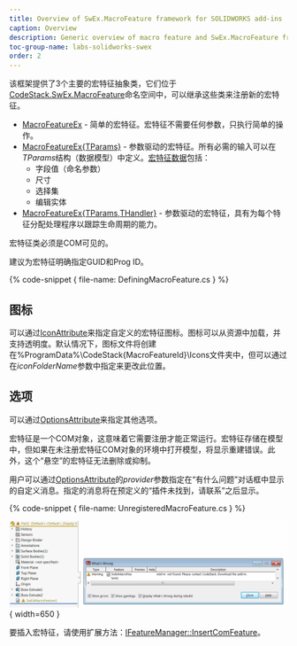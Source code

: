 ```yaml
---
title: Overview of SwEx.MacroFeature framework for SOLIDWORKS add-ins
caption: Overview
description: Generic overview of macro feature and SwEx.MacroFeature framework
toc-group-name: labs-solidworks-swex
order: 2
---
```

该框架提供了3个主要的宏特征抽象类，它们位于[CodeStack.SwEx.MacroFeature](https://docs.codestack.net/swex/macro-feature/html/N_CodeStack_SwEx_MacroFeature.htm)命名空间中，可以继承这些类来注册新的宏特征。

* [MacroFeatureEx](https://docs.codestack.net/swex/macro-feature/html/T_CodeStack_SwEx_MacroFeature_MacroFeatureEx.htm) - 简单的宏特征。宏特征不需要任何参数，只执行简单的操作。
* [MacroFeatureEx{TParams}](https://docs.codestack.net/swex/macro-feature/html/T_CodeStack_SwEx_MacroFeature_MacroFeatureEx_1.htm) - 参数驱动的宏特征。所有必需的输入可以在*TParams*结构（数据模型）中定义。[宏特征数据](\labs\solidworks\swex\macro-feature\data)包括：
    * 字段值（命名参数）
    * 尺寸
    * 选择集
    * 编辑实体
* [MacroFeatureEx{TParams,THandler}](https://docs.codestack.net/swex/macro-feature/html/T_CodeStack_SwEx_MacroFeature_MacroFeatureEx_2.htm) - 参数驱动的宏特征，具有为每个特征分配处理程序以跟踪生命周期的能力。

宏特征类必须是COM可见的。

建议为宏特征明确指定GUID和Prog ID。

{% code-snippet { file-name: DefiningMacroFeature.cs } %}

## 图标

可以通过[IconAttribute](https://docs.codestack.net/swex/macro-feature/html/T_CodeStack_SwEx_MacroFeature_Attributes_IconAttribute.htm)来指定自定义的宏特征图标。图标可以从资源中加载，并支持透明度。默认情况下，图标文件将创建在%ProgramData%\CodeStack\{MacroFeatureId}\Icons文件夹中，但可以通过在*iconFolderName*参数中指定来更改此位置。

## 选项

可以通过[OptionsAttribute](https://docs.codestack.net/swex/macro-feature/html/T_CodeStack_SwEx_MacroFeature_Attributes_OptionsAttribute.htm)来指定其他选项。

宏特征是一个COM对象，这意味着它需要注册才能正常运行。宏特征存储在模型中，但如果在未注册宏特征COM对象的环境中打开模型，将显示重建错误。此外，这个“悬空”的宏特征无法删除或抑制。

用户可以通过[OptionsAttribute](https://docs.codestack.net/swex/macro-feature/html/T_CodeStack_SwEx_MacroFeature_Attributes_OptionsAttribute.htm)的*provider*参数指定在“有什么问题”对话框中显示的自定义消息。指定的消息将在预定义的“插件未找到，请联系”之后显示。

{% code-snippet { file-name: UnregisteredMacroFeature.cs } %}

![未注册宏特征的重建错误消息](unregistered-macro-feature.png){ width=650 }

要插入宏特征，请使用扩展方法：[IFeatureManager::InsertComFeature](https://docs.codestack.net/swex/macro-feature/html/M_SolidWorks_Interop_sldworks_FeatureManagerEx_InsertComFeature__2.htm)。